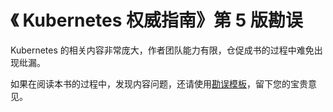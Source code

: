 # 《 Kubernetes 权威指南》第 5 版勘误

Kubernetes 的相关内容非常庞大，作者团队能力有限，仓促成书的过程中难免出现纰漏。

如果在阅读本书的过程中，发现内容问题，还请使用[勘误模板](https://github.com/kubeguide/K8sDefinitiveGuide-V5-corrigendum/issues/new?assignees=&labels=type%2Fcorrigendum&template=corrigendum.md&title=)，留下您的宝贵意见。
